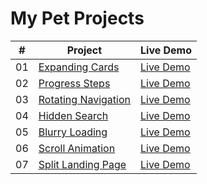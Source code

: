 # My Pet Projects

|  #  | Project                                                                                                                     | Live Demo                                                                         |
| :-: | --------------------------------------------------------------------------------------------------------------------------- | --------------------------------------------------------------------------------- |
| 01  | [Expanding Cards](https://github.com/peplak/pet-projects/tree/main/01_Expanding_Cards)                                                                 | [Live Demo](https://peplak.github.io/pet-projects/01_Expanding_Cards/)               |
| 02  | [Progress Steps](https://github.com/peplak/pet-projects/tree/main/02_Progress_Steps)                                                                 | [Live Demo](https://peplak.github.io/pet-projects/02_Progress_Steps/)               |
| 03  | [Rotating Navigation](https://github.com/peplak/pet-projects/tree/main/03_Rotating_Navigation)                                                                 | [Live Demo](https://peplak.github.io/pet-projects/03_Rotating_Navigation/)               |
| 04  | [Hidden Search](https://github.com/peplak/pet-projects/tree/main/04_Hidden_Search)                                                                 | [Live Demo](https://peplak.github.io/pet-projects/04_Hidden_Search/)               |
| 05  | [Blurry Loading](https://github.com/peplak/pet-projects/tree/main/05_Blurry_Loading)                                                                 | [Live Demo](https://peplak.github.io/pet-projects/05_Blurry_Loading/)               |
| 06  | [Scroll Animation](https://github.com/peplak/pet-projects/tree/main/06_Scroll_Animation)                                                                 | [Live Demo](https://peplak.github.io/pet-projects/06_Scroll_Animation/)               |
| 07  | [Split Landing Page](https://github.com/peplak/pet-projects/tree/main/07_Split_Landing_Page)                                                                 | [Live Demo](https://peplak.github.io/pet-projects/07_Split_Landing_Page/)               |
